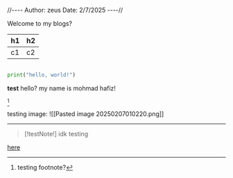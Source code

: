 
//----
Author: zeus
Date: 2/7/2025
----//

Welcome to my blogs?


| h1  | h2  |
| --- | --- |
| c1  | c2  |
```python

print("hello, world!")

```

**test**
hello?
my name is mohmad hafiz!

[^1]

testing image:
![[Pasted image 20250207010220.png]]

---


> [!testNote!] idk
> testing

[here](htt)

[^1]: testing footnote?
